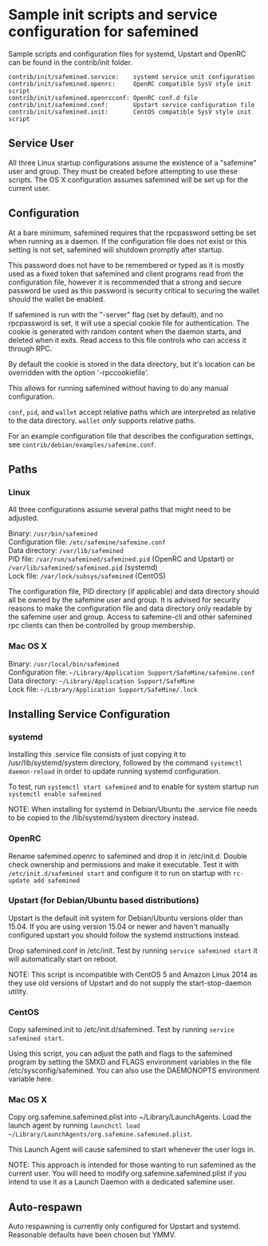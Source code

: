 Sample init scripts and service configuration for safemined
==========================================================

Sample scripts and configuration files for systemd, Upstart and OpenRC
can be found in the contrib/init folder.

    contrib/init/safemined.service:    systemd service unit configuration
    contrib/init/safemined.openrc:     OpenRC compatible SysV style init script
    contrib/init/safemined.openrcconf: OpenRC conf.d file
    contrib/init/safemined.conf:       Upstart service configuration file
    contrib/init/safemined.init:       CentOS compatible SysV style init script

Service User
---------------------------------

All three Linux startup configurations assume the existence of a "safemine" user
and group.  They must be created before attempting to use these scripts.
The OS X configuration assumes safemined will be set up for the current user.

Configuration
---------------------------------

At a bare minimum, safemined requires that the rpcpassword setting be set
when running as a daemon.  If the configuration file does not exist or this
setting is not set, safemined will shutdown promptly after startup.

This password does not have to be remembered or typed as it is mostly used
as a fixed token that safemined and client programs read from the configuration
file, however it is recommended that a strong and secure password be used
as this password is security critical to securing the wallet should the
wallet be enabled.

If safemined is run with the "-server" flag (set by default), and no rpcpassword is set,
it will use a special cookie file for authentication. The cookie is generated with random
content when the daemon starts, and deleted when it exits. Read access to this file
controls who can access it through RPC.

By default the cookie is stored in the data directory, but it's location can be overridden
with the option '-rpccookiefile'.

This allows for running safemined without having to do any manual configuration.

`conf`, `pid`, and `wallet` accept relative paths which are interpreted as
relative to the data directory. `wallet` *only* supports relative paths.

For an example configuration file that describes the configuration settings,
see `contrib/debian/examples/safemine.conf`.

Paths
---------------------------------

### Linux

All three configurations assume several paths that might need to be adjusted.

Binary:              `/usr/bin/safemined`  
Configuration file:  `/etc/safemine/safemine.conf`  
Data directory:      `/var/lib/safemined`  
PID file:            `/var/run/safemined/safemined.pid` (OpenRC and Upstart) or `/var/lib/safemined/safemined.pid` (systemd)  
Lock file:           `/var/lock/subsys/safemined` (CentOS)  

The configuration file, PID directory (if applicable) and data directory
should all be owned by the safemine user and group.  It is advised for security
reasons to make the configuration file and data directory only readable by the
safemine user and group.  Access to safemine-cli and other safemined rpc clients
can then be controlled by group membership.

### Mac OS X

Binary:              `/usr/local/bin/safemined`  
Configuration file:  `~/Library/Application Support/SafeMine/safemine.conf`  
Data directory:      `~/Library/Application Support/SafeMine`  
Lock file:           `~/Library/Application Support/SafeMine/.lock`  

Installing Service Configuration
-----------------------------------

### systemd

Installing this .service file consists of just copying it to
/usr/lib/systemd/system directory, followed by the command
`systemctl daemon-reload` in order to update running systemd configuration.

To test, run `systemctl start safemined` and to enable for system startup run
`systemctl enable safemined`

NOTE: When installing for systemd in Debian/Ubuntu the .service file needs to be copied to the /lib/systemd/system directory instead.

### OpenRC

Rename safemined.openrc to safemined and drop it in /etc/init.d.  Double
check ownership and permissions and make it executable.  Test it with
`/etc/init.d/safemined start` and configure it to run on startup with
`rc-update add safemined`

### Upstart (for Debian/Ubuntu based distributions)

Upstart is the default init system for Debian/Ubuntu versions older than 15.04. If you are using version 15.04 or newer and haven't manually configured upstart you should follow the systemd instructions instead.

Drop safemined.conf in /etc/init.  Test by running `service safemined start`
it will automatically start on reboot.

NOTE: This script is incompatible with CentOS 5 and Amazon Linux 2014 as they
use old versions of Upstart and do not supply the start-stop-daemon utility.

### CentOS

Copy safemined.init to /etc/init.d/safemined. Test by running `service safemined start`.

Using this script, you can adjust the path and flags to the safemined program by
setting the SMXD and FLAGS environment variables in the file
/etc/sysconfig/safemined. You can also use the DAEMONOPTS environment variable here.

### Mac OS X

Copy org.safemine.safemined.plist into ~/Library/LaunchAgents. Load the launch agent by
running `launchctl load ~/Library/LaunchAgents/org.safemine.safemined.plist`.

This Launch Agent will cause safemined to start whenever the user logs in.

NOTE: This approach is intended for those wanting to run safemined as the current user.
You will need to modify org.safemine.safemined.plist if you intend to use it as a
Launch Daemon with a dedicated safemine user.

Auto-respawn
-----------------------------------

Auto respawning is currently only configured for Upstart and systemd.
Reasonable defaults have been chosen but YMMV.
